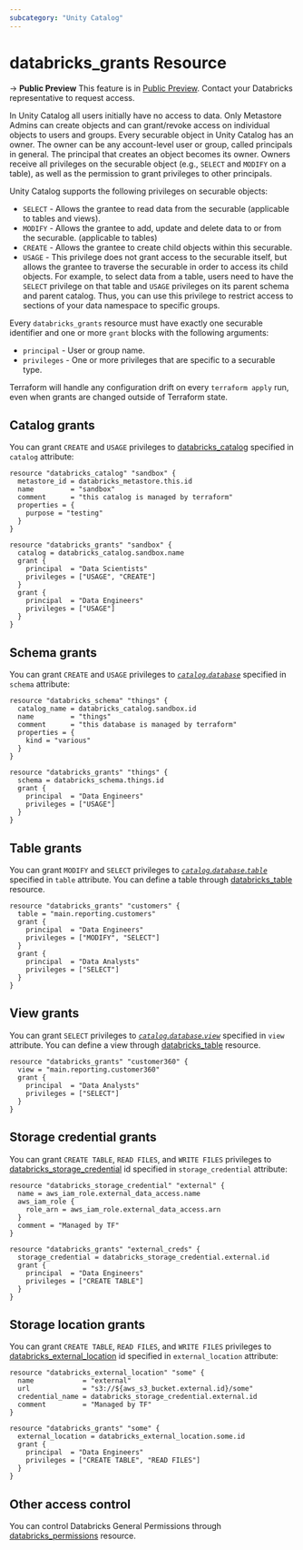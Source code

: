 ```yaml
---
subcategory: "Unity Catalog"
---
```

# databricks_grants Resource

-> **Public Preview** This feature is in [Public Preview](https://docs.databricks.com/release-notes/release-types.html). Contact your Databricks representative to request access. 

In Unity Catalog all users initially have no access to data. Only Metastore Admins can create objects and can grant/revoke access on individual objects to users and groups. Every securable object in Unity Catalog has an owner. The owner can be any account-level user or group, called principals in general. The principal that creates an object becomes its owner. Owners receive all privileges on the securable object (e.g., `SELECT` and `MODIFY` on a table), as well as the permission to grant privileges to other principals.

Unity Catalog supports the following privileges on securable objects:
* `SELECT` - Allows the grantee to read data from the securable (applicable to tables and views).
* `MODIFY` - Allows the grantee to add, update and delete data to or from the securable. (applicable to tables)
* `CREATE` - Allows the grantee to create child objects within this securable.
* `USAGE` - This privilege does not grant access to the securable itself, but allows the grantee to traverse the securable in order to access its child objects. For example, to select data from a table, users need to have the `SELECT` privilege on that table and `USAGE` privileges on its parent schema and parent catalog. Thus, you can use this privilege to restrict access to sections of your data namespace to specific groups.

Every `databricks_grants` resource must have exactly one securable identifier and one or more `grant` blocks with the following arguments:

* `principal` - User or group name.
* `privileges` - One or more privileges that are specific to a securable type.

Terraform will handle any configuration drift on every `terraform apply` run, even when grants are changed outside of Terraform state.

## Catalog grants

You can grant `CREATE` and `USAGE` privileges to [databricks_catalog](catalog.md) specified in `catalog` attribute:

```hcl
resource "databricks_catalog" "sandbox" {
  metastore_id = databricks_metastore.this.id
  name         = "sandbox"
  comment      = "this catalog is managed by terraform"
  properties = {
    purpose = "testing"
  }
}

resource "databricks_grants" "sandbox" {
  catalog = databricks_catalog.sandbox.name
  grant {
    principal  = "Data Scientists"
    privileges = ["USAGE", "CREATE"]
  }
  grant {
    principal  = "Data Engineers"
    privileges = ["USAGE"]
  }
}
```

## Schema grants

You can grant `CREATE` and `USAGE` privileges to [*`catalog`*.*`database`*](schema.md) specified in `schema` attribute:

```hcl
resource "databricks_schema" "things" {
  catalog_name = databricks_catalog.sandbox.id
  name         = "things"
  comment      = "this database is managed by terraform"
  properties = {
    kind = "various"
  }
}

resource "databricks_grants" "things" {
  schema = databricks_schema.things.id
  grant {
    principal  = "Data Engineers"
    privileges = ["USAGE"]
  }
}
```

## Table grants

You can grant `MODIFY` and `SELECT` privileges to [*`catalog`*.*`database`*.*`table`*](table.md) specified in `table` attribute. You can define a table through [databricks_table](table.md) resource.

```hcl
resource "databricks_grants" "customers" {
  table = "main.reporting.customers"
  grant {
    principal  = "Data Engineers"
    privileges = ["MODIFY", "SELECT"]
  }
  grant {
    principal  = "Data Analysts"
    privileges = ["SELECT"]
  }
}
```

## View grants

You can grant `SELECT` privileges to [*`catalog`*.*`database`*.*`view`*](table.md) specified in `view` attribute. You can define a view through [databricks_table](table.md) resource.

```hcl
resource "databricks_grants" "customer360" {
  view = "main.reporting.customer360"
  grant {
    principal  = "Data Analysts"
    privileges = ["SELECT"]
  }
}
```

## Storage credential grants

You can grant `CREATE TABLE`, `READ FILES`, and `WRITE FILES` privileges to [databricks_storage_credential](storage_credential.md) id specified in `storage_credential` attribute:

```hcl
resource "databricks_storage_credential" "external" {
  name = aws_iam_role.external_data_access.name
  aws_iam_role {
    role_arn = aws_iam_role.external_data_access.arn
  }
  comment = "Managed by TF"
}

resource "databricks_grants" "external_creds" {
  storage_credential = databricks_storage_credential.external.id
  grant {
    principal  = "Data Engineers"
    privileges = ["CREATE TABLE"]
  }
}
```

## Storage location grants

You can grant `CREATE TABLE`, `READ FILES`, and `WRITE FILES` privileges to [databricks_external_location](external_location.md) id specified in `external_location` attribute:

```hcl
resource "databricks_external_location" "some" {
  name            = "external"
  url             = "s3://${aws_s3_bucket.external.id}/some"
  credential_name = databricks_storage_credential.external.id
  comment         = "Managed by TF"
}

resource "databricks_grants" "some" {
  external_location = databricks_external_location.some.id
  grant {
    principal  = "Data Engineers"
    privileges = ["CREATE TABLE", "READ FILES"]
  }
}
```

## Other access control

You can control Databricks General Permissions through [databricks_permissions](permissions.md) resource.

